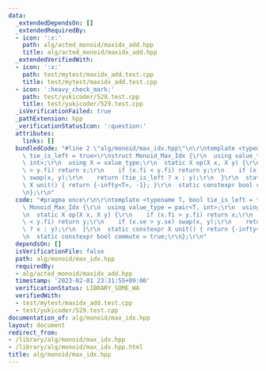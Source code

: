 ```yaml
---
data:
  _extendedDependsOn: []
  _extendedRequiredBy:
  - icon: ':x:'
    path: alg/acted_monoid/maxidx_add.hpp
    title: alg/acted_monoid/maxidx_add.hpp
  _extendedVerifiedWith:
  - icon: ':x:'
    path: test/mytest/maxidx_add.test.cpp
    title: test/mytest/maxidx_add.test.cpp
  - icon: ':heavy_check_mark:'
    path: test/yukicoder/529.test.cpp
    title: test/yukicoder/529.test.cpp
  _isVerificationFailed: true
  _pathExtension: hpp
  _verificationStatusIcon: ':question:'
  attributes:
    links: []
  bundledCode: "#line 2 \"alg/monoid/max_idx.hpp\"\n\r\ntemplate <typename T, bool\
    \ tie_is_left = true>\r\nstruct Monoid_Max_Idx {\r\n  using value_type = pair<T,\
    \ int>;\r\n  using X = value_type;\r\n  static X op(X x, X y) {\r\n    if (x.fi\
    \ > y.fi) return x;\r\n    if (x.fi < y.fi) return y;\r\n    if (x.se > y.se)\
    \ swap(x, y);\r\n    return (tie_is_left ? x : y);\r\n  }\r\n  static constexpr\
    \ X unit() { return {-infty<T>, -1}; }\r\n  static constexpr bool commute = true;\r\
    \n};\r\n"
  code: "#pragma once\r\n\r\ntemplate <typename T, bool tie_is_left = true>\r\nstruct\
    \ Monoid_Max_Idx {\r\n  using value_type = pair<T, int>;\r\n  using X = value_type;\r\
    \n  static X op(X x, X y) {\r\n    if (x.fi > y.fi) return x;\r\n    if (x.fi\
    \ < y.fi) return y;\r\n    if (x.se > y.se) swap(x, y);\r\n    return (tie_is_left\
    \ ? x : y);\r\n  }\r\n  static constexpr X unit() { return {-infty<T>, -1}; }\r\
    \n  static constexpr bool commute = true;\r\n};\r\n"
  dependsOn: []
  isVerificationFile: false
  path: alg/monoid/max_idx.hpp
  requiredBy:
  - alg/acted_monoid/maxidx_add.hpp
  timestamp: '2023-02-01 23:31:55+09:00'
  verificationStatus: LIBRARY_SOME_WA
  verifiedWith:
  - test/mytest/maxidx_add.test.cpp
  - test/yukicoder/529.test.cpp
documentation_of: alg/monoid/max_idx.hpp
layout: document
redirect_from:
- /library/alg/monoid/max_idx.hpp
- /library/alg/monoid/max_idx.hpp.html
title: alg/monoid/max_idx.hpp
---
```

